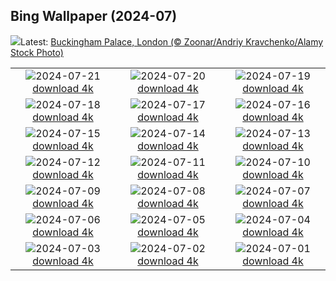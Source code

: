 ## Bing Wallpaper (2024-07)
![](https://www.bing.com/th?id=OHR.BuckinghamOpening2024_EN-GB9070142687_UHD.jpg&w=1000)Latest: [Buckingham Palace, London (© Zoonar/Andriy Kravchenko/Alamy Stock Photo)](https://www.bing.com/th?id=OHR.BuckinghamOpening2024_EN-GB9070142687_UHD.jpg)

|      |      |      |
| :----: | :----: | :----: |
|![](https://www.bing.com/th?id=OHR.ZanzibarBoats_EN-GB8434940826_UHD.jpg&pid=hp&w=384&h=216&rs=1&c=4)2024-07-21 [download 4k](https://www.bing.com/th?id=OHR.ZanzibarBoats_EN-GB8434940826_UHD.jpg)|![](https://www.bing.com/th?id=OHR.MineralMoon_EN-GB7656393830_UHD.jpg&pid=hp&w=384&h=216&rs=1&c=4)2024-07-20 [download 4k](https://www.bing.com/th?id=OHR.MineralMoon_EN-GB7656393830_UHD.jpg)|![](https://www.bing.com/th?id=OHR.YoungJaguar_EN-GB7435202533_UHD.jpg&pid=hp&w=384&h=216&rs=1&c=4)2024-07-19 [download 4k](https://www.bing.com/th?id=OHR.YoungJaguar_EN-GB7435202533_UHD.jpg)|
|![](https://www.bing.com/th?id=OHR.MayotteCoral_EN-GB7192983287_UHD.jpg&pid=hp&w=384&h=216&rs=1&c=4)2024-07-18 [download 4k](https://www.bing.com/th?id=OHR.MayotteCoral_EN-GB7192983287_UHD.jpg)|![](https://www.bing.com/th?id=OHR.MedievalRothenburg_EN-GB0016545589_UHD.jpg&pid=hp&w=384&h=216&rs=1&c=4)2024-07-17 [download 4k](https://www.bing.com/th?id=OHR.MedievalRothenburg_EN-GB0016545589_UHD.jpg)|![](https://www.bing.com/th?id=OHR.AncientOrkney_EN-GB6273973665_UHD.jpg&pid=hp&w=384&h=216&rs=1&c=4)2024-07-16 [download 4k](https://www.bing.com/th?id=OHR.AncientOrkney_EN-GB6273973665_UHD.jpg)|
|![](https://www.bing.com/th?id=OHR.TateishiPark_EN-GB5935394849_UHD.jpg&pid=hp&w=384&h=216&rs=1&c=4)2024-07-15 [download 4k](https://www.bing.com/th?id=OHR.TateishiPark_EN-GB5935394849_UHD.jpg)|![](https://www.bing.com/th?id=OHR.OwlSiblings_EN-GB5626247823_UHD.jpg&pid=hp&w=384&h=216&rs=1&c=4)2024-07-14 [download 4k](https://www.bing.com/th?id=OHR.OwlSiblings_EN-GB5626247823_UHD.jpg)|![](https://www.bing.com/th?id=OHR.CappadociaRocks_EN-GB3775326662_UHD.jpg&pid=hp&w=384&h=216&rs=1&c=4)2024-07-13 [download 4k](https://www.bing.com/th?id=OHR.CappadociaRocks_EN-GB3775326662_UHD.jpg)|
|![](https://www.bing.com/th?id=OHR.RainierWildflowers_EN-GB3567513605_UHD.jpg&pid=hp&w=384&h=216&rs=1&c=4)2024-07-12 [download 4k](https://www.bing.com/th?id=OHR.RainierWildflowers_EN-GB3567513605_UHD.jpg)|![](https://www.bing.com/th?id=OHR.GangiSicily_EN-GB7955016578_UHD.jpg&pid=hp&w=384&h=216&rs=1&c=4)2024-07-11 [download 4k](https://www.bing.com/th?id=OHR.GangiSicily_EN-GB7955016578_UHD.jpg)|![](https://www.bing.com/th?id=OHR.CollaredAracari_EN-GB7730593943_UHD.jpg&pid=hp&w=384&h=216&rs=1&c=4)2024-07-10 [download 4k](https://www.bing.com/th?id=OHR.CollaredAracari_EN-GB7730593943_UHD.jpg)|
|![](https://www.bing.com/th?id=OHR.TalampayaNP_EN-GB7448714861_UHD.jpg&pid=hp&w=384&h=216&rs=1&c=4)2024-07-09 [download 4k](https://www.bing.com/th?id=OHR.TalampayaNP_EN-GB7448714861_UHD.jpg)|![](https://www.bing.com/th?id=OHR.NorwayBlueberries_EN-GB7208908364_UHD.jpg&pid=hp&w=384&h=216&rs=1&c=4)2024-07-08 [download 4k](https://www.bing.com/th?id=OHR.NorwayBlueberries_EN-GB7208908364_UHD.jpg)|![](https://www.bing.com/th?id=OHR.YenBaiTerraces_EN-GB7013329996_UHD.jpg&pid=hp&w=384&h=216&rs=1&c=4)2024-07-07 [download 4k](https://www.bing.com/th?id=OHR.YenBaiTerraces_EN-GB7013329996_UHD.jpg)|
|![](https://www.bing.com/th?id=OHR.ConwyRiver_EN-GB6240387587_UHD.jpg&pid=hp&w=384&h=216&rs=1&c=4)2024-07-06 [download 4k](https://www.bing.com/th?id=OHR.ConwyRiver_EN-GB6240387587_UHD.jpg)|![](https://www.bing.com/th?id=OHR.NoahBeach_EN-GB6003580040_UHD.jpg&pid=hp&w=384&h=216&rs=1&c=4)2024-07-05 [download 4k](https://www.bing.com/th?id=OHR.NoahBeach_EN-GB6003580040_UHD.jpg)|![](https://www.bing.com/th?id=OHR.ItalicaRuins_EN-GB5712011823_UHD.jpg&pid=hp&w=384&h=216&rs=1&c=4)2024-07-04 [download 4k](https://www.bing.com/th?id=OHR.ItalicaRuins_EN-GB5712011823_UHD.jpg)|
|![](https://www.bing.com/th?id=OHR.MeerkatManor_EN-GB5476220606_UHD.jpg&pid=hp&w=384&h=216&rs=1&c=4)2024-07-03 [download 4k](https://www.bing.com/th?id=OHR.MeerkatManor_EN-GB5476220606_UHD.jpg)|![](https://www.bing.com/th?id=OHR.HamptonFestival2024_EN-GB4619911099_UHD.jpg&pid=hp&w=384&h=216&rs=1&c=4)2024-07-02 [download 4k](https://www.bing.com/th?id=OHR.HamptonFestival2024_EN-GB4619911099_UHD.jpg)|![](https://www.bing.com/th?id=OHR.FisgardLighthouse_EN-GB4370736522_UHD.jpg&pid=hp&w=384&h=216&rs=1&c=4)2024-07-01 [download 4k](https://www.bing.com/th?id=OHR.FisgardLighthouse_EN-GB4370736522_UHD.jpg)|
